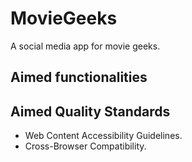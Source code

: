 # MovieGeeks
A social media app for movie geeks.

## Aimed functionalities


## Aimed Quality Standards
- Web Content Accessibility Guidelines.
- Cross-Browser Compatibility.